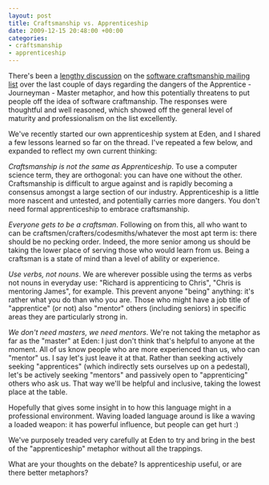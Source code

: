 ```yaml
---
layout: post
title: Craftsmanship vs. Apprenticeship
date: 2009-12-15 20:48:00 +00:00
categories:
- craftsmanship
- apprenticeship
---
```

There's been a [lengthy discussion](http://groups.google.com/group/software_craftsmanship/browse_thread/thread/417bec17184ccfc2) on the [software craftsmanship mailing list](http://groups.google.com/group/software_craftsmanship) over the last couple of days regarding the dangers of the Apprentice - Journeyman - Master metaphor, and how this potentially threatens to put people off the idea of software craftmanship. The responses were thoughtful and well reasoned, which showed off the general level of maturity and professionalism on the list excellently.

We've recently started our own apprenticeship system at Eden, and I shared a few lessons learned so far on the thread. I've repeated a few below, and expanded to reflect my own current thinking:

*Craftsmanship is not the same as Apprenticeship*. To use a computer science term, they are orthogonal: you can have one without the other. Craftsmanship is difficult to argue against and is rapidly becoming a consensus amongst a large section of our industry. Apprenticeship is a little more nascent and untested, and potentially carries more dangers. You don't need formal apprenticeship to embrace craftsmanship.

*Everyone gets to be a craftsman*. Following on from this, all who want to can be craftsmen/crafters/codesmiths/whatever the most apt term is: there should be no pecking order. Indeed, the more senior among us should be taking the lower place of serving those who would learn from us. Being a craftsman is a state of mind than a level of ability or experience.

*Use verbs, not nouns*.  We are wherever possible using the terms as verbs not nouns in everyday use: "Richard is apprenticing to Chris", "Chris is mentoring James", for example. This prevent anyone "being" anything: it's rather what you do than who you are. Those who might have a job title of "apprentice" (or not) also "mentor" others (including seniors) in specific areas they are particularly strong in. 

*We don't need masters, we need mentors*. We're not taking the metaphor as far as the "master" at Eden: I just don't think that's helpful to anyone at the moment. All of us know people who are more experienced than us, who can "mentor" us. I say let's just leave it at that. Rather than seeking actively seeking "apprentices" (which indirectly sets ourselves up on a pedestal), let's be actively seeking "mentors" and passively open to "apprenticing" others who ask us. That way we'll be helpful and inclusive, taking the lowest place at the table.

Hopefully that gives some insight in to how this language might in a professional environment. Waving loaded language around is like a waving a loaded weapon: it has powerful influence, but people can get hurt :) 

We've purposely treaded very carefully at Eden to try and bring in the best of the "apprenticeship" metaphor without all the trappings.

What are your thoughts on the debate? Is apprenticeship useful, or are there better metaphors?
